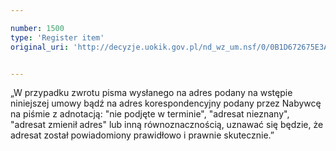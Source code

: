 ```yaml
---

number: 1500
type: 'Register item'
original_uri: 'http://decyzje.uokik.gov.pl/nd_wz_um.nsf/0/0B1D672675E3AF1FC12574D00030EE98?OpenDocument'


---
```


„W przypadku zwrotu pisma wysłanego na adres podany na wstępie niniejszej umowy bądź na adres korespondencyjny podany przez Nabywcę na piśmie z adnotacją: "nie podjęte w terminie", "adresat nieznany", "adresat zmienił adres" lub inną równoznacznością, uznawać się będzie, że adresat został powiadomiony prawidłowo i prawnie skutecznie.”
